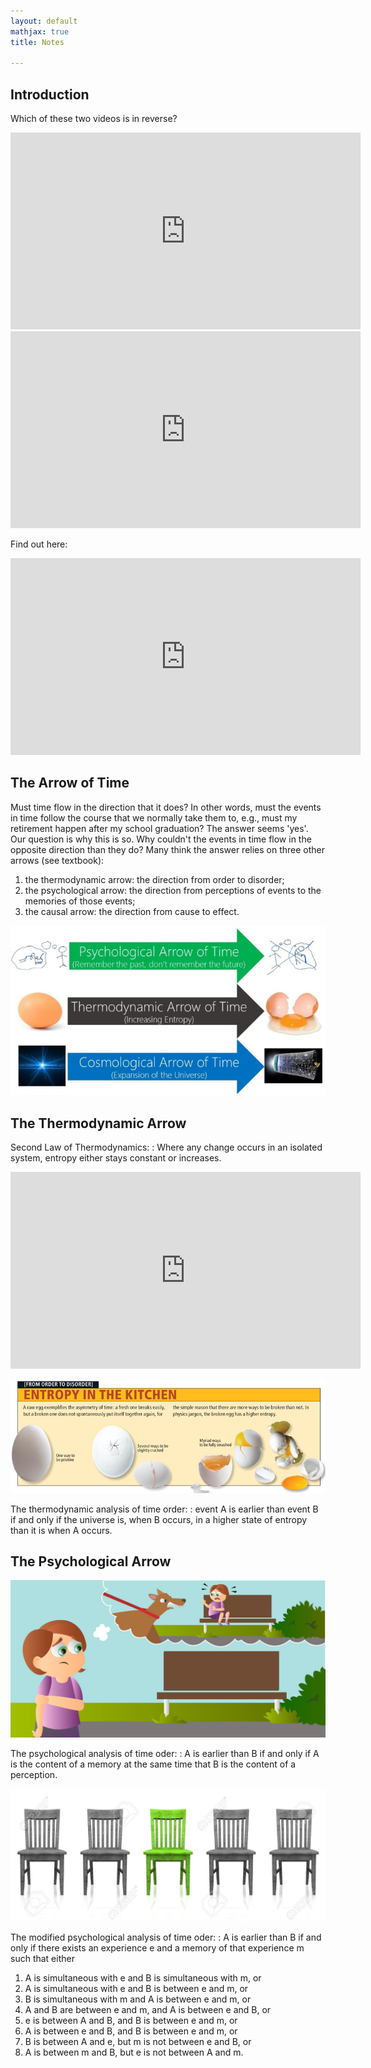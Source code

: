 ```yaml
---
layout: default
mathjax: true
title: Notes

---
```



## Introduction

Which of these two videos is in reverse? 

<iframe width="560" height="315" src="https://www.youtube.com/embed/g_a3TQ9L9cM" frameborder="0" allow="accelerometer; autoplay; encrypted-media; gyroscope; picture-in-picture" allowfullscreen></iframe>

<iframe width="560" height="315" src="https://www.youtube.com/embed/D-eDNDfU3oY" frameborder="0" allow="accelerometer; autoplay; encrypted-media; gyroscope; picture-in-picture" allowfullscreen></iframe>


Find out here: 

<iframe width="560" height="315" src="https://www.youtube.com/embed/SI5-UQKQVIM" frameborder="0" allow="accelerometer; autoplay; encrypted-media; gyroscope; picture-in-picture" allowfullscreen></iframe>


## The Arrow of Time

Must time flow in the direction that it does? In other words, must the events in time follow the course that we normally take them to, e.g., must my retirement happen after my school graduation? The answer seems 'yes'. Our question is why this is so. Why couldn't the events in time flow in the opposite direction than they do? Many think the answer relies on three other arrows (see textbook): 

1. the thermodynamic arrow: the direction from order to disorder;
2. the psychological arrow: the direction from perceptions of events to the memories of those events;
3. the causal arrow: the direction from cause to effect.


![image](arows.jpg)


## The Thermodynamic Arrow

Second Law of Thermodynamics: 
: Where any change occurs in an isolated system, entropy either stays constant or increases.


<iframe width="560" height="315" src="https://www.youtube.com/embed/YM-uykVfq_E" frameborder="0" allow="accelerometer; autoplay; encrypted-media; gyroscope; picture-in-picture" allowfullscreen></iframe>

![image](ent.jpg)


The thermodynamic analysis of time order: 
: event A is earlier than event B if and only if the universe is, when B occurs, in a higher state of entropy than it is when A occurs.

## The Psychological Arrow

![image](memory.jpg)

The psychological analysis of time oder: 
: A is earlier than B if and only if A is the content of a memory at the same time that B is the content of a perception.


![image](chairs.jpg)



The modified psychological analysis of time oder: 
: A is earlier than B if and only if there exists an experience e and a memory of that experience m such that either
1. A is simultaneous with e and B is simultaneous with m, or
2. A is simultaneous with e and B is between e and m, or
3. B is simultaneous with m and A is between e and m, or
4. A and B are between e and m, and A is between e and B, or
5. e is between A and B, and B is between e and m, or
6. A is between e and B, and B is between e and m, or
7. B is between A and e, but m is not between e and B, or
8. A is between m and B, but e is not between A and m. 




